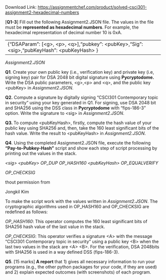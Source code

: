Download Link: https://assignmentchef.com/product/solved-csci301-assignment2-hexadecimal-numbers
<br>



[<strong>Q1-3</strong>] Fill out the following Assignment2.JSON file. The values in the file must be <strong>represented as hexadecimal numbers</strong>. For example, the hexadecimal representation of decimal number 10 is 0xA.

<table width="542">

 <tbody>

  <tr>

   <td width="542">{“DSAParam”: [&lt;g&gt;, &lt;p&gt;, &lt;q&gt;],“pubkey”: &lt;pubKey&gt;,“Sig”: &lt;sig&gt;,“pubKeyHash”: &lt;pubKeyHash&gt; }</td>

  </tr>

 </tbody>

</table>

<em>Assignment2.JSON </em>




<strong>Q1</strong>.  Create your own public key (i.e., verification key) and private key (i.e, signing key) pair for DSA 2048 bit digital signature using <strong>Pycryptodome.</strong> Write the DSA public parameters, &lt;g&gt;,&lt;p&gt; and &lt;q&gt;, and the public key &lt;pubKey&gt; in <em>Assignment2.JSON</em>.




<strong>Q2.</strong>  Compute a signature by digitally signing “CSCI301 Contemporary topic in security” using your key generated in Q1. For signing, use DSA 2048 bit and SHA256 using the DSS class in <strong>Pycryptodome</strong> with “fips-186-3” option. Write the signature to &lt;sig&gt; in <em>Assignment2.JSON</em>.




<strong>Q3. </strong> To compute  &lt;pubKeyHash&gt;, firstly, compute the hash value of your public key using SHA256 and, then, take the 160 least significant bits of the hash value. Write the result to &lt;pubKeyHash&gt; in <em>Assignment2.JSON</em>.




<strong>Q4</strong>.  Using the completed Assignment2.JSON file, execute the following <strong>“Pay-to-Pubkey-Hash”</strong> script and show each step of script processing by printing out the values in the stack.

<em>&lt;sig&gt; &lt;pubKey&gt; OP_DUP OP_HASH160 </em><em>&lt;pubKeyHash&gt; OP_EQUALVERIFY </em>

<em>OP_CHECKSIG </em>

thout permission from

Jongkil Kim

To make the script work with the values written in <em>Assignment2.JSON</em>. The cryptographic algorithms used in OP_HASH160 and OP_CHECKSIG are redefined as follows:

<em>OP_HASH160</em>: This operator computes the 160 least significant bits of SHA256 hash value of the last value in the stack.

<em>OP_CHECKSIG</em>: This operator verifies a signature &lt;A&gt; with the message “CSCI301 Contemporary topic in security” using a public key &lt;B&gt; when the last two values in the stack are &lt;A&gt; &lt;B&gt;. For the verification, DSA 2048bits with SHA256 is used in a way defined DSS (fips-186-3).

<strong> </strong>

<strong>Q5</strong>. [15 marks] <strong>A report </strong>that 1) gives all necessary information to run your programs (e.g., the other python packages for your code, if they are used) and 2) explain expected outcomes (with screenshots) of each program.
